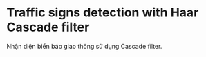 # Traffic signs detection with Haar Cascade filter
Nhận diện biển báo giao thông sử dụng Cascade filter.
